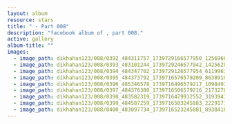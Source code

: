 ```yaml
---
layout: album
resource: stars
title: " - Part 008"
description: "facebook album of , part 008."
active: gallery
album-title: ""
images:
  - image_path: dikhahan123/008/0392_484311757_1739729166577950_1256966194365343525_n.jpg
  - image_path: dikhahan123/008/0393_483101244_1739729246577942_1425628458903865709_n.jpg
  - image_path: dikhahan123/008/0394_484347702_1739729126577954_6119963688919080013_n.jpg
  - image_path: dikhahan123/008/0395_484373792_1739716576579209_8638910102517148340_n.jpg
  - image_path: dikhahan123/008/0396_485346578_1739716496579217_1098493938040877079_n.jpg
  - image_path: dikhahan123/008/0397_484376380_1739716506579216_2173278722513218869_n.jpg
  - image_path: dikhahan123/008/0398_483582319_1739716479912552_3193941914813507306_n.jpg
  - image_path: dikhahan123/008/0399_484587259_1739716503245883_2229171700940808721_n.jpg
  - image_path: dikhahan123/008/0400_483097734_1739716523245881_8938418645266433370_n.jpg
---
```

